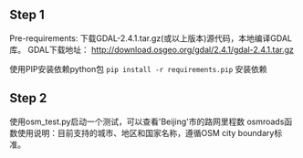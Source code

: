 
## Step 1
Pre-requirements:
下载GDAL-2.4.1.tar.gz(或以上版本)源代码，本地编译GDAL库。
GDAL下载地址： http://download.osgeo.org/gdal/2.4.1/gdal-2.4.1.tar.gz

使用PIP安装依赖python包
`pip install -r requirements.pip` 安装依赖

## Step 2
使用osm_test.py启动一个测试，可以查看'Beijing'市的路网里程数
osmroads函数使用说明：目前支持的城市、地区和国家名称，遵循OSM city boundary标准。
